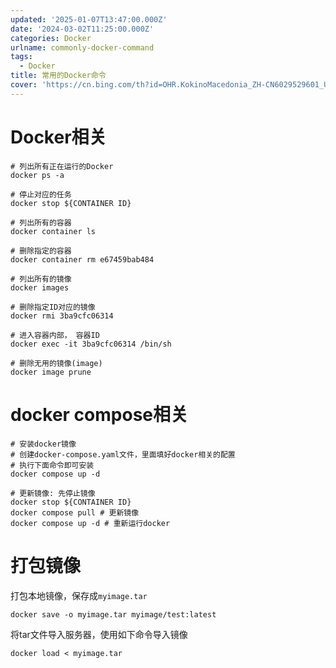 ```yaml
---
updated: '2025-01-07T13:47:00.000Z'
date: '2024-03-02T11:25:00.000Z'
categories: Docker
urlname: commonly-docker-command
tags:
  - Docker
title: 常用的Docker命令
cover: 'https://cn.bing.com/th?id=OHR.KokinoMacedonia_ZH-CN6029529601_UHD.jpg&rf=LaDigue_UHD.jpg&pid=hp&w=3840&h=2160&rs=1&c=4'
---
```


# Docker相关


```shell
# 列出所有正在运行的Docker
docker ps -a

# 停止对应的任务
docker stop ${CONTAINER ID}

# 列出所有的容器
docker container ls

# 删除指定的容器
docker container rm e67459bab484

# 列出所有的镜像
docker images

# 删除指定ID对应的镜像
docker rmi 3ba9cfc06314

# 进入容器内部， 容器ID
docker exec -it 3ba9cfc06314 /bin/sh

# 删除无用的镜像(image)
docker image prune
```


# docker compose相关


```shell
# 安装docker镜像
# 创建docker-compose.yaml文件，里面填好docker相关的配置
# 执行下面命令即可安装
docker compose up -d

# 更新镜像: 先停止镜像
docker stop ${CONTAINER ID}
docker compose pull # 更新镜像
docker compose up -d # 重新运行docker

```


# 打包镜像


打包本地镜像，保存成`myimage.tar`


```shell
docker save -o myimage.tar myimage/test:latest

```


将tar文件导入服务器，使用如下命令导入镜像


```shell
docker load < myimage.tar

```

